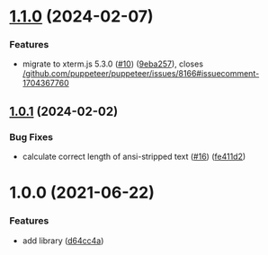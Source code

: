 # [1.1.0](https://github.com/OmarTawfik/terminal-screenshot/compare/v1.0.1...v1.1.0) (2024-02-07)


### Features

* migrate to xterm.js 5.3.0 ([#10](https://github.com/OmarTawfik/terminal-screenshot/issues/10)) ([9eba257](https://github.com/OmarTawfik/terminal-screenshot/commit/9eba257b19b26519c4a79e8c13df4c92ff17e82e)), closes [/github.com/puppeteer/puppeteer/issues/8166#issuecomment-1704367760](https://github.com//github.com/puppeteer/puppeteer/issues/8166/issues/issuecomment-1704367760)

## [1.0.1](https://github.com/OmarTawfik/terminal-screenshot/compare/v1.0.0...v1.0.1) (2024-02-02)


### Bug Fixes

* calculate correct length of ansi-stripped text ([#16](https://github.com/OmarTawfik/terminal-screenshot/issues/16)) ([fe411d2](https://github.com/OmarTawfik/terminal-screenshot/commit/fe411d2f3ade08abfc3145bf035c850b1590946c))

# 1.0.0 (2021-06-22)


### Features

* add library ([d64cc4a](https://github.com/OmarTawfik/terminal-screenshot/commit/d64cc4a3571fac2ee311ce6d7201776f5b2c2281))
